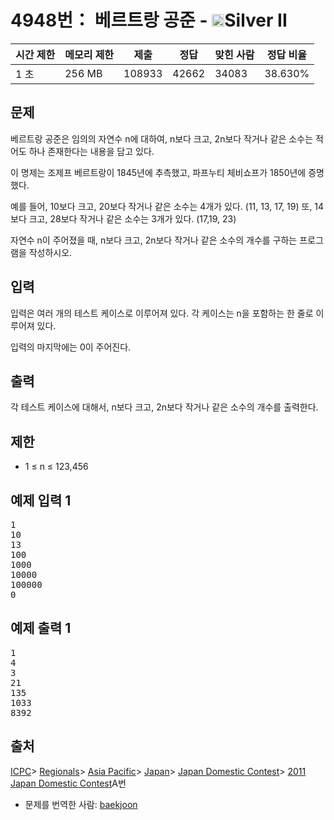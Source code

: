 # 4948번： 베르트랑 공준 - <img src="https://static.solved.ac/tier_small/9.svg" style="height:20px" />Silver II


| 시간 제한 | 메모리 제한 | 제출 | 정답 | 맞힌 사람 | 정답 비율 |
| --- | --- | --- | --- | --- | --- |
| 1 초 | 256 MB | 108933 | 42662 | 34083 | 38.630% |


## 문제


베르트랑 공준은 임의의 자연수 n에 대하여, n보다 크고, 2n보다 작거나 같은 소수는 적어도 하나 존재한다는 내용을 담고 있다.

이 명제는 조제프 베르트랑이 1845년에 추측했고, 파프누티 체비쇼프가 1850년에 증명했다.

예를 들어, 10보다 크고, 20보다 작거나 같은 소수는 4개가 있다. (11, 13, 17, 19) 또, 14보다 크고, 28보다 작거나 같은 소수는 3개가 있다. (17,19, 23)

자연수 n이 주어졌을 때, n보다 크고, 2n보다 작거나 같은 소수의 개수를 구하는 프로그램을 작성하시오.




## 입력


입력은 여러 개의 테스트 케이스로 이루어져 있다. 각 케이스는 n을 포함하는 한 줄로 이루어져 있다.

입력의 마지막에는 0이 주어진다.




## 출력


각 테스트 케이스에 대해서, n보다 크고, 2n보다 작거나 같은 소수의 개수를 출력한다.




## 제한


- 1 ≤ n ≤ 123,456





## 예제 입력 1


<pre>1
10
13
100
1000
10000
100000
0
</pre>


## 예제 출력 1


<pre>1
4
3
21
135
1033
8392
</pre>






## 출처


[ICPC](/category/1)> [Regionals](/category/7)> [Asia Pacific](/category/42)> [Japan](/category/43)> [Japan Domestic Contest](/category/44)> [2011 Japan Domestic Contest](/category/detail/201)A번
- 문제를 번역한 사람: [baekjoon](/user/baekjoon)




